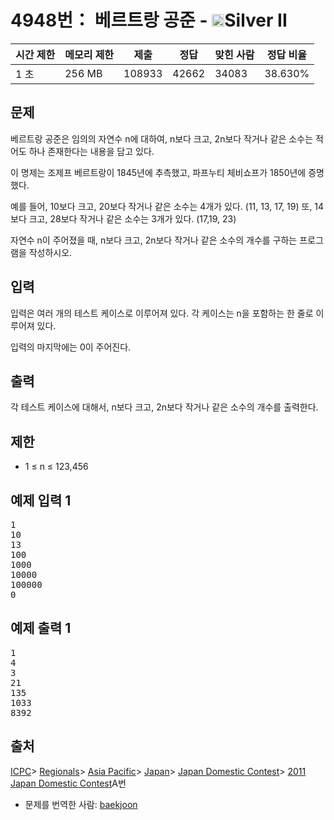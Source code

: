 # 4948번： 베르트랑 공준 - <img src="https://static.solved.ac/tier_small/9.svg" style="height:20px" />Silver II


| 시간 제한 | 메모리 제한 | 제출 | 정답 | 맞힌 사람 | 정답 비율 |
| --- | --- | --- | --- | --- | --- |
| 1 초 | 256 MB | 108933 | 42662 | 34083 | 38.630% |


## 문제


베르트랑 공준은 임의의 자연수 n에 대하여, n보다 크고, 2n보다 작거나 같은 소수는 적어도 하나 존재한다는 내용을 담고 있다.

이 명제는 조제프 베르트랑이 1845년에 추측했고, 파프누티 체비쇼프가 1850년에 증명했다.

예를 들어, 10보다 크고, 20보다 작거나 같은 소수는 4개가 있다. (11, 13, 17, 19) 또, 14보다 크고, 28보다 작거나 같은 소수는 3개가 있다. (17,19, 23)

자연수 n이 주어졌을 때, n보다 크고, 2n보다 작거나 같은 소수의 개수를 구하는 프로그램을 작성하시오.




## 입력


입력은 여러 개의 테스트 케이스로 이루어져 있다. 각 케이스는 n을 포함하는 한 줄로 이루어져 있다.

입력의 마지막에는 0이 주어진다.




## 출력


각 테스트 케이스에 대해서, n보다 크고, 2n보다 작거나 같은 소수의 개수를 출력한다.




## 제한


- 1 ≤ n ≤ 123,456





## 예제 입력 1


<pre>1
10
13
100
1000
10000
100000
0
</pre>


## 예제 출력 1


<pre>1
4
3
21
135
1033
8392
</pre>






## 출처


[ICPC](/category/1)> [Regionals](/category/7)> [Asia Pacific](/category/42)> [Japan](/category/43)> [Japan Domestic Contest](/category/44)> [2011 Japan Domestic Contest](/category/detail/201)A번
- 문제를 번역한 사람: [baekjoon](/user/baekjoon)




